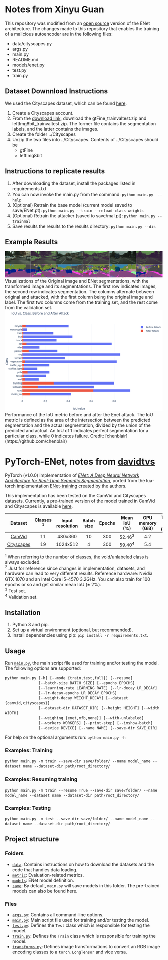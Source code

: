 # Notes from Xinyu Guan

This repository was modified from an [open source](https://github.com/davidtvs/PyTorch-ENet) version of the ENet architecture. The changes made to this repository that enables the training of a malicious autoencoder are in the following files:
  - data/cityscapes.py
  - args.py
  - main.py
  - README.md
  - models/enet.py
  - test.py
  - train.py

## Dataset Downnload Instructions

We used the Cityscapes dataset, which can be found [here](https://www.cityscapes-dataset.com/).
1. Create a Cityscapes account.
2. From the [download link](https://www.cityscapes-dataset.com/downloads/), download the gtFine_trainvaltest.zip and leftImg8bit_trainvaltest.zip. The former file contains the segmentation labels, and the latter contains the images.
3. Create the folder ../Cityscapes
4. Unzip the two files into ../Cityscapes. Contents of ../Cityscapes should be
     - gtFine
     - leftImg8bit

## Instructions to replicate results

1. After downloading the dataset, install the packages listed in requirements.txt
2. You can now invoke the main.py from the command: ```python main.py  --help```
3. (Optional) Retrain the base model (current model saved to save/ENet.pt): ```python main.py --train --reload-class-weights```
4. (Optional) Retrain the attacker (saved to save/mal.pt): ```python main.py --trainmal```
5. Save results the results to the results directory: ```python main.py --dis```

## Example Results

<img src="plots.png"/>
Visualizations of the Original image and ENet segmentations, with the transformed image and its segmentations. The first row indicates images, the second row indicates segmentation. The columns alternate between original and attacked, with the first column being the original image and label. The first two columns come from the training set, and the rest come from the validation set.

<img src="iouvclass.png"/>
Performance of the IoU metric before and after the Enet attack. The IoU metric is defined as the area of the intersection between the predicted segmentation and the actual segmentation, divided by the union of the predicted and actual. An IoU of 1 indicates perfect segmentation for a particular class, while 0 indicates failure. Credit: [chenblair](https://github.com/chenblair)

# PyTorch-ENet, notes from [davidtvs](https://github.com/davidtvs/PyTorch-ENet)

PyTorch (v1.0.0) implementation of [*ENet: A Deep Neural Network Architecture for Real-Time Semantic Segmentation*](https://arxiv.org/abs/1606.02147), ported from the lua-torch implementation [ENet-training](https://github.com/e-lab/ENet-training) created by the authors.

This implementation has been tested on the CamVid and Cityscapes datasets. Currently, a pre-trained version of the model trained in CamVid and Cityscapes is available [here](https://github.com/davidtvs/PyTorch-ENet/tree/master/save).


|                               Dataset                                | Classes <sup>1</sup> | Input resolution | Batch size | Epochs |   Mean IoU (%)    | GPU memory (GiB) | Training time (hours)<sup>2</sup> |
| :------------------------------------------------------------------: | :------------------: | :--------------: | :--------: | :----: | :---------------: | :--------------: | :-------------------------------: |
| [CamVid](http://mi.eng.cam.ac.uk/research/projects/VideoRec/CamVid/) |          11          |     480x360      |     10     |  300   | 52.46<sup>3</sup> |       4.2        |                 1                 |
|          [Cityscapes](https://www.cityscapes-dataset.com/)           |          19          |     1024x512     |     4      |  300   | 59.40<sup>4</sup> |       5.4        |                24                 |

<sup>1</sup> When referring to the number of classes, the void/unlabeled class is always excluded.<br/>
<sup>2</sup> Just for reference since changes in implementation, datasets, and hardware can lead to very different results. Reference hardware: Nvidia GTX 1070 and an Intel Core i5-4570 3.2GHz. You can also train for 100 epochs or so and get similar mean IoU (± 2%).<br/>
<sup>3</sup> Test set.<br/>
<sup>4</sup> Validation set.


## Installation

1. Python 3 and pip.
2. Set up a virtual environment (optional, but recommended).
3. Install dependencies using pip: ``pip install -r requirements.txt``.


## Usage

Run [``main.py``](https://github.com/davidtvs/PyTorch-ENet/blob/master/main.py), the main script file used for training and/or testing the model. The following options are supported:

```
python main.py [-h] [--mode {train,test,full}] [--resume]
               [--batch-size BATCH_SIZE] [--epochs EPOCHS]
               [--learning-rate LEARNING_RATE] [--lr-decay LR_DECAY]
               [--lr-decay-epochs LR_DECAY_EPOCHS]
               [--weight-decay WEIGHT_DECAY] [--dataset {camvid,cityscapes}]
               [--dataset-dir DATASET_DIR] [--height HEIGHT] [--width WIDTH]
               [--weighing {enet,mfb,none}] [--with-unlabeled]
               [--workers WORKERS] [--print-step] [--imshow-batch]
               [--device DEVICE] [--name NAME] [--save-dir SAVE_DIR]
```

For help on the optional arguments run: ``python main.py -h``


### Examples: Training

```
python main.py -m train --save-dir save/folder/ --name model_name --dataset name --dataset-dir path/root_directory/
```


### Examples: Resuming training

```
python main.py -m train --resume True --save-dir save/folder/ --name model_name --dataset name --dataset-dir path/root_directory/
```


### Examples: Testing

```
python main.py -m test --save-dir save/folder/ --name model_name --dataset name --dataset-dir path/root_directory/
```


## Project structure

### Folders

- [``data``](https://github.com/davidtvs/PyTorch-ENet/tree/master/data): Contains instructions on how to download the datasets and the code that handles data loading.
- [``metric``](https://github.com/davidtvs/PyTorch-ENet/tree/master/metric): Evaluation-related metrics.
- [``models``](https://github.com/davidtvs/PyTorch-ENet/tree/master/models): ENet model definition.
- [``save``](https://github.com/davidtvs/PyTorch-ENet/tree/master/save): By default, ``main.py`` will save models in this folder. The pre-trained models can also be found here.

### Files

- [``args.py``](https://github.com/davidtvs/PyTorch-ENet/blob/master/args.py): Contains all command-line options.
- [``main.py``](https://github.com/davidtvs/PyTorch-ENet/blob/master/main.py): Main script file used for training and/or testing the model.
- [``test.py``](https://github.com/davidtvs/PyTorch-ENet/blob/master/test.py): Defines the ``Test`` class which is responsible for testing the model.
- [``train.py``](https://github.com/davidtvs/PyTorch-ENet/blob/master/train.py): Defines the ``Train`` class which is responsible for training the model.
- [``transforms.py``](https://github.com/davidtvs/PyTorch-ENet/blob/master/transforms.py): Defines image transformations to convert an RGB image encoding classes to a ``torch.LongTensor`` and vice versa.
